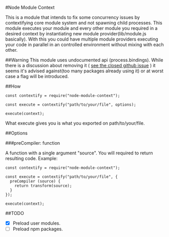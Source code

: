 #Node Module Context

This is a module that intends to fix some concurrency issues by contextifying core module system and not spawning child processes. This module executes your module and every other module you required in a desired context by instantiating new module provider(lib/module.js basically). With this you could have multiple module providers executing your code in parallel in an controlled environment without mixing with each other.

##Warning
This module uses undocumented api (process.bindings). While there is a discussion about removing it ( [see the closed github issue](https://github.com/nodejs/node/pull/2768) ) it seems it's advised against(too many packages already using it) or at worst case a flag will be introduced.

##How

```lang="javascript"
const contextify = require("node-module-context");

const execute = contextify("path/to/your/file", options);

execute(context);
```

What execute gives you is what you exported on path/to/your/file.

##Options

###preCompiler: function

A function with a single argument "source". You will required to return resulting code.
Example:
```lang="javascript"
const contextify = require("node-module-context");

const execute = contextify("path/to/your/file", {
  preCompiler (source) {
    return transform(source);
  }
});

execute(context);
```

##TODO

- [x] Preload user modules.
- [ ] Preload npm packages.
